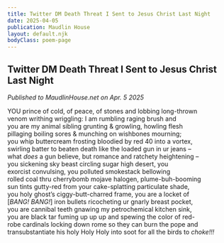 ```yaml
---
title: Twitter DM Death Threat I Sent to Jesus Christ Last Night
date: 2025-04-05
publication: Maudlin House
layout: default.njk
bodyClass: poem-page
---
```



  
## **Twitter DM Death Threat I Sent to Jesus Christ Last Night** 
*Published to MaudlinHouse.net on Apr. 5 2025*

<div class="poem-content">
  
YOU prince of cold, of peace, of stones and lobbing long-thrown   
venom writhing wriggling: I am rumbling raging brush and   
you are my animal sibling grunting & growling, howling flesh  
pillaging boiling sores & munching on wishbones mourning;   
you whip buttercream frosting bloodied by red 40 into a vortex,  
swirling batter to beaten death like the loaded gun in ur jeans –  
what *does* a gun believe, but romance and ratchety heightening –   
you sickening sky beast circling sugar high desert, you  
exorcist convulsing, you polluted smokestack bellowing   
rolled coal thru cherrybomb mojave halogen, plume-buh-booming  
sun tints gutty-red from your cake-splatting particulate shade,   
you holy ghost’s ciggy-butt-charred frame, you are a locket of  
\[*BANG\! BANG\!*\] iron bullets ricocheting ur gnarly breast pocket,  
you are cannibal teeth gnawing my petrochemical kitchen sink,  
you are black tar fuming up up up and spewing the color of red-  
robe cardinals locking down rome so they can burn the pope and  
transubstantiate his holy Holy Holy into soot for all the birds to *choke\!\!\!*
  
</div>
